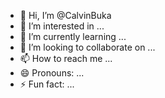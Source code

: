 - 👋 Hi, I’m @CalvinBuka
- 👀 I’m interested in ...
- 🌱 I’m currently learning ...
- 💞️ I’m looking to collaborate on ...
- 📫 How to reach me ...
- 😄 Pronouns: ...
- ⚡ Fun fact: ...

<!---
CalvinBuka/CalvinBuka is a ✨ special ✨ repository because its `README.md` (this file) appears on your GitHub profile.
You can click the Preview link to take a look at your changes.
--->
